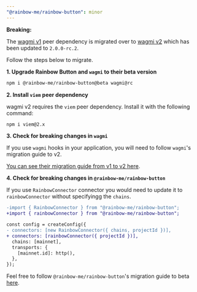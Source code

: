 ```yaml
---
"@rainbow-me/rainbow-button": minor
---
```


**Breaking:**

The [wagmi v1](https://wagmi.sh) peer dependency is migrated over to [wagmi v2](https://rc.wagmi.sh/) which has been updated to `2.0.0-rc.2`.

Follow the steps below to migrate.

**1. Upgrade Rainbow Button and `wagmi` to their beta version**

```bash
npm i @rainbow-me/rainbow-button@beta wagmi@rc
```

**2. Install `viem` peer dependency**

wagmi v2 requires the `viem` peer dependency. Install it with the following command:

```bash
npm i viem@2.x
```

**3. Check for breaking changes in `wagmi`**

If you use `wagmi` hooks in your application, you will need to follow `wagmi`'s migration guide to v2.


[You can see their migration guide from v1 to v2 here](https://rc.wagmi.sh/react/guides/migrate-from-v1-to-v2).


**4. Check for breaking changes in `@rainbow-me/rainbow-button`**

If you use `RainbowConnector` connector you would need to update it to `rainbowConnector` without specifyingg the `chains`.

```diff
-import { RainbowConnector } from "@rainbow-me/rainbow-button";
+import { rainbowConnector } from "@rainbow-me/rainbow-button";

const config = createConfig({
- connectors: [new RainbowConnector({ chains, projectId })],
+ connectors: [rainbowConnector({ projectId })],
  chains: [mainnet],
  transports: {
    [mainnet.id]: http(),
  },
});
```

Feel free to follow `@rainbow-me/rainbow-button`'s migration guide to beta [here](https://rc.wagmi.sh/react/guides/migrate-from-v1-to-v2).


 
